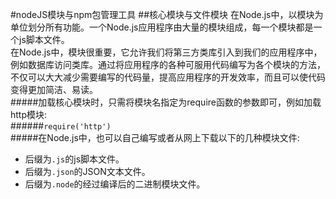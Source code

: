#nodeJS模块与npm包管理工具
##核心模块与文件模块
在Node.js中，以模块为单位划分所有功能。一个Node.js应用程序由大量的模块组成，每一个模块都是一个js脚本文件。<br/>
在Node.js中，模块很重要，它允许我们将第三方类库引入到我们的应用程序中，例如数据库访问类库。通过将应用程序的各种可服用代码编写为各个模块的方法， 不仅可以大大减少需要编写的代码量，提高应用程序的开发效率，而且可以使代码变得更加简洁、易读。<br/>
#####加载核心模块时，只需将模块名指定为require函数的参数即可，例如加载http模块:<br/>
######`require('http')`<br/>
#####在Node.js中，也可以自己编写或者从网上下载以下的几种模块文件:
- 后缀为`.js`的js脚本文件。
- 后缀为`.json`的JSON文本文件。
- 后缀为`.node`的经过编译后的二进制模块文件。



